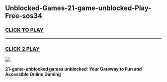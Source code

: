 
## Unblocked-Games-21-game-unblocked-Play-Free-sos34
<h3>
<a href="https://premium76.site?title=21-game-unblocked&ref=20A">CLICK TO PLAY</a></h3>
<hr>

<h3>
<a href="https://premium76.site?title=21-game-unblocked&ref=20A">CLICK 2 PLAY</a>
  
</h3>

<a href="https://premium76.site?title=21-game-unblocked&ref=20A"><img src="https://clearcache.store/games.png"></a>


**21-game-unblocked games unblocked: Your Gateway to Fun and Accessible Online Gaming**
